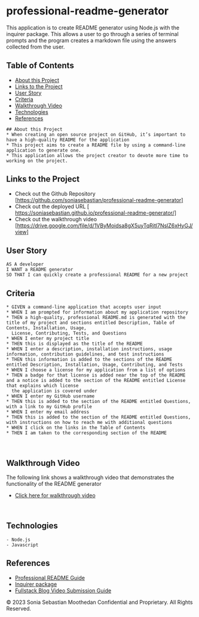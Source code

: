 # professional-readme-generator
This application is to create README generator using Node.js with the inquirer package. This allows a user to go through a series of terminal prompts and the program creates a markdown file using the answers collected from the user.

## Table of Contents
- [About this Project](#about-this-project)
- [Links to the Project](#Links-to-the-Project)
- [User Story](#User-Story)
- [Criteria](#Criteria)
- [Walkthrough Video](#Walkthrough-video)
- [Technologies](#Technologies)
- [References](#References)


```
## About this Project
* When creating an open source project on GitHub, it’s important to have a high-quality README for the application 
* This project aims to create a README file by using a command-line application to generate one. 
* This application allows the project creator to devote more time to working on the project.
```


## Links to the Project
* Check out the Github Repository [https://github.com/soniasebastian/professional-readme-generator]
* Check out the deployed URL [ https://soniasebastian.github.io/professional-readme-generator/]
* Check out the walkthrough video [https://drive.google.com/file/d/1VByMoidsa8gX5uyTqRitl7NslZ6xHyGJ/view]


## User Story
```
AS A developer
I WANT a README generator
SO THAT I can quickly create a professional README for a new project
```
## Criteria
```
* GIVEN a command-line application that accepts user input
* WHEN I am prompted for information about my application repository
* THEN a high-quality, professional README.md is generated with the title of my project and sections entitled Description, Table of Contents, Installation, Usage, 
  License, Contributing, Tests, and Questions
* WHEN I enter my project title
* THEN this is displayed as the title of the README
* WHEN I enter a description, installation instructions, usage information, contribution guidelines, and test instructions
* THEN this information is added to the sections of the README entitled Description, Installation, Usage, Contributing, and Tests
* WHEN I choose a license for my application from a list of options
* THEN a badge for that license is added near the top of the README and a notice is added to the section of the README entitled License that explains which license 
  the application is covered under
* WHEN I enter my GitHub username
* THEN this is added to the section of the README entitled Questions, with a link to my GitHub profile
* WHEN I enter my email address
* THEN this is added to the section of the README entitled Questions, with instructions on how to reach me with additional questions
* WHEN I click on the links in the Table of Contents
* THEN I am taken to the corresponding section of the README
```

<br>

## Walkthrough Video
The following link shows a walkthrough video that demonstrates the functionality of the README generator
* [Click here for walkthrough video](https://drive.google.com/file/d/1VByMoidsa8gX5uyTqRitl7NslZ6xHyGJ/view)

<br>

## Technologies
```
- Node.js
- Javascript
```


## References
* [Professional README Guide](https://coding-boot-camp.github.io/full-stack/github/professional-readme-guide)
* [Inquirer package](https://www.npmjs.com/package/inquirer/v/8.2.4)
* [Fullstack Blog Video Submission Guide](https://coding-boot-camp.github.io/full-stack/computer-literacy/video-submission-guide)


© 2023 Sonia Sebastian Moothedan Confidential and Proprietary. All Rights Reserved.
